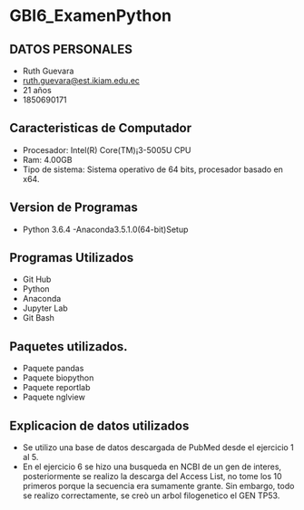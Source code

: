 # GBI6_ExamenPython
## DATOS PERSONALES
- Ruth Guevara
- ruth.guevara@est.ikiam.edu.ec
- 21 años
- 1850690171
## Caracteristicas de Computador
- Procesador: Intel(R) Core(TM)¡3-5005U CPU
- Ram: 4.00GB
- Tipo de sistema: Sistema operativo de 64 bits, procesador basado en x64.
## Version de Programas 
- Python 3.6.4
-Anaconda3.5.1.0(64-bit)Setup
## Programas Utilizados
- Git Hub
- Python
- Anaconda
- Jupyter Lab
- Git Bash
## Paquetes utilizados.
- Paquete pandas
- Paquete biopython
- Paquete reportlab
- Paquete nglview
## Explicacion de datos utilizados
- Se utilizo una base de datos descargada de PubMed desde el ejercicio 1 al 5.
- En el ejercicio 6 se hizo una busqueda en NCBI de un gen de interes, posteriormente se realizo la descarga del Access List, no tome los 10 primeros porque la secuencia era sumamente grante. Sin embargo, todo se realizo correctamente, se creò un arbol filogenetico el GEN TP53.
